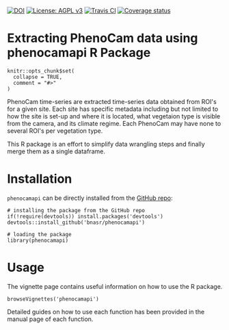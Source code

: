 [![DOI](https://zenodo.org/badge/DOI/10.5281/zenodo.1464365.svg)](https://doi.org/10.5281/zenodo.1464365) 
[![License: AGPL v3](https://img.shields.io/badge/License-AGPL%20v3-blue.svg)](https://www.gnu.org/licenses/agpl-3.0) 
[![Travis CI](https://travis-ci.org/bnasr/phenocamapi.svg?branch=master)](https://travis-ci.org/bnasr/phenocamapi) 
[![Coverage status](https://codecov.io/gh/bnasr/phenocamapi/branch/master/graph/badge.svg)](https://codecov.io/gh/bnasr/phenocamapi)

# Extracting PhenoCam data using phenocamapi R Package 

```{r}
knitr::opts_chunk$set(
  collapse = TRUE,
  comment = "#>"
)
```

PhenoCam time-series are extracted time-series data obtained from ROI's for a given site. 
Each site has specific metadata including but not limited to how the site is set-up and where it is located, what vegetaion type is visible from the camera, and its climate regime. Each PhenoCam may have none to several ROI's per vegetation type. 

This R package is an effort to simplify data wrangling steps and finally merge them as a single dataframe.

# Installation
`phenocamapi` can be directly installed from the [GitHub repo](https://github.com/bnasr/phenocamapi):
```{r}
# installing the package from the GitHub repo
if(!require(devtools)) install.packages('devtools')
devtools::install_github('bnasr/phenocamapi')

# loading the package
library(phenocamapi)
```


# Usage
The vignette page contains useful information on how to use the R package.
```{r}
browseVignettes('phenocamapi')
```

Detailed guides on how to use each function has been provided in the manual page of each function.


